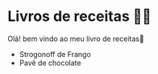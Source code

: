 # Livros de receitas :man_cook:

Olá! bem vindo ao meu livro de receitas:wave:

- Strogonoff de Frango
- Pavê de chocolate